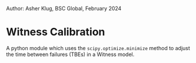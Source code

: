 Author: Asher Klug,
BSC Global,
February 2024

# Witness Calibration
A python module which uses the `scipy.optimize.minimize` method to adjust the time between failures (TBEs) in a Witness model.
